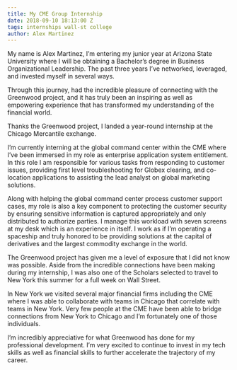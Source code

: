 ```yaml
---
title: My CME Group Internship
date: 2018-09-10 18:13:00 Z
tags: internships wall-st college
author: Alex Martinez
---
```


My name is Alex Martinez, I’m entering my junior year at Arizona State University where I will be obtaining a Bachelor’s degree in Business Organizational Leadership. The past three years I’ve networked, leveraged, and invested myself in several ways.

Through this journey, had the incredible pleasure of connecting with the Greenwood project, and it has truly been an inspiring as well as empowering experience that has transformed my understanding of the financial world.

Thanks the Greenwood project, I landed a year-round internship at the Chicago Mercantile exchange.

I’m currently interning at the global command center within the CME where I’ve been immersed in my role as enterprise application system entitlement. In this role I am responsible for various tasks from responding to customer issues, providing first level troubleshooting for Globex clearing, and co-location applications to assisting the lead analyst on global marketing solutions.

Along with helping the global command center process customer support cases, my role is also a key component to protecting the customer security by ensuring sensitive information is captured appropriately and only distributed to authorize parties. I manage this workload with seven screens at my desk which is an experience in itself. I work as if I’m operating a spaceship and truly honored to be providing solutions at the capital of derivatives and the largest commodity exchange in the world.

The Greenwood project has given me a level of exposure that I did not know was possible. Aside from the incredible connections have been making during my internship, I was also one of the Scholars selected to travel to New York this summer for a full week on Wall Street.

In New York we visited several major financial firms including the CME where I was able to collaborate with teams in Chicago that correlate with teams in New York. Very few people at the CME have been able to bridge connections from New York to Chicago and I’m fortunately one of those individuals.

I’m incredibly appreciative for what Greenwood has done for my professional development. I’m very excited to continue to invest in my tech skills as well as financial skills to further accelerate the trajectory of my career.
